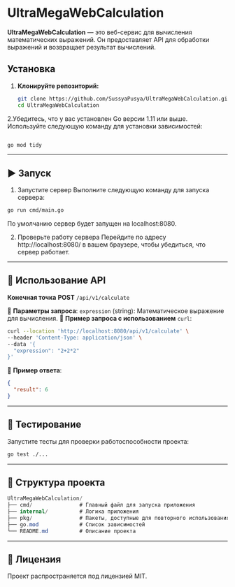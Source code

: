 # UltraMegaWebCalculation

**UltraMegaWebCalculation** — это веб-сервис для вычисления математических выражений. Он предоставляет API для обработки выражений и возвращает результат вычислений.

## Установка

1. **Клонируйте репозиторий:**

   ```bash
   git clone https://github.com/SussyaPusya/UltraMegaWebCalculation.git
   cd UltraMegaWebCalculation


2.Убедитесь, что у вас установлен Go версии 1.11 или выше. Используйте следующую команду для установки зависимостей:

  ```bash

  go mod tidy
```
------------------------------------------------------------------------------
## ▶️ Запуск
1. Запустите сервер
Выполните следующую команду для запуска сервера:

```bash
go run cmd/main.go
```
По умолчанию сервер будет запущен на localhost:8080.

2. Проверьте работу сервера
Перейдите по адресу http://localhost:8080/ в вашем браузере, чтобы убедиться, что сервер работает.
-----------------------------
## 📡 Использование API
**Конечная точка**
**POST** `/api/v1/calculate`

🔹 **Параметры запроса**:
`expression` (string): Математическое выражение для вычисления.
🔹 **Пример запроса с использованием** `curl`:
```bash
curl --location 'http://localhost:8080/api/v1/calculate' \
--header 'Content-Type: application/json' \
--data '{
  "expression": "2+2*2"
}'
```
🔹 **Пример ответа**:
```json
{
  "result": 6
}
```
--------------------------------------

## 🧪 Тестирование
Запустите тесты для проверки работоспособности проекта:

```bash
go test ./...
```
---------------
## 📁 Структура проекта
```csharp
UltraMegaWebCalculation/
├── cmd/               # Главный файл для запуска приложения
├── internal/          # Логика приложения
├── pkg/               # Пакеты, доступные для повторного использования
├── go.mod             # Список зависимостей
└── README.md          # Описание проекта
```
--------------
## 📜 Лицензия
Проект распространяется под лицензией MIT.

